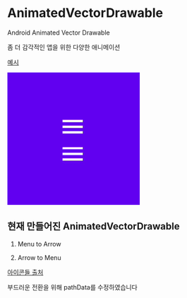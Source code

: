 # AnimatedVectorDrawable
Android Animated Vector Drawable

좀 더 감각적인 앱을 위한 다양한 애니메이션

[예시](https://stackoverflow.com/questions/41320989/android-hamburger-arrow-transition-on-new-fragment-activity)

![example](./preview.gif)

## 현재 만들어진 AnimatedVectorDrawable

1. Menu to Arrow

2. Arrow to Menu

[아이콘들 출처](https://material.io/resources/icons/?style=baseline)

부드러운 전환을 위해 pathData를 수정하였습니다
